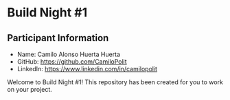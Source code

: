 # Build Night #1

## Participant Information
- Name: Camilo Alonso Huerta Huerta
- GitHub: https://github.com/CamiloPolit
- LinkedIn: https://www.linkedin.com/in/camilopolit

Welcome to Build Night #1! This repository has been created for you to work on your project.
